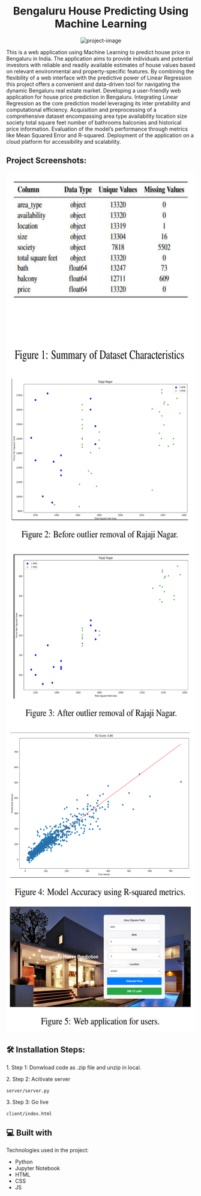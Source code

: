 <h1 align="center" id="title">Bengaluru House Predicting Using Machine Learning</h1>

<p align="center"><img src="https://socialify.git.ci/nmnhatUIT03/Final-Machine-Learning-Project./image?description=1&descriptionEditable=Linear%20Regression%20Application&language=1&name=1&owner=1&theme=Light" alt="project-image"></p>

<p id="description">This is a web application using Machine Learning to predict house price in Bengaluru in India. The application aims to provide individuals and potential investors with reliable and readily available estimates of house values based on relevant environmental and property-specific features. By combining the flexibility of a web interface with the predictive power of Linear Regression this project offers a convenient and data-driven tool for navigating the dynamic Bengaluru real estate market. Developing a user-friendly web application for house price prediction in Bengaluru. Integrating Linear Regression as the core prediction model leveraging its inter pretability and computational efficiency. Acquisition and preprocessing of a comprehensive dataset encompassing area type availability location size society total square feet number of bathrooms balconies and historical price information. Evaluation of the model’s performance through metrics like Mean Squared Error and R-squared. Deployment of the application on a cloud platform for accessibility and scalability.</p>

<h2>Project Screenshots:</h2>

<img src="https://github.com/nmnhatUIT03/Final-Machine-Learning-Project./blob/main/img/5.png" alt="project-screenshot" width="680" height="527/">

<img src="https://github.com/nmnhatUIT03/Final-Machine-Learning-Project./blob/main/img/6.png" alt="project-screenshot" width="595" height="462/">

<img src="https://github.com/nmnhatUIT03/Final-Machine-Learning-Project./blob/main/img/7.png" alt="project-screenshot" width="598" height="475/">

<img src="https://github.com/nmnhatUIT03/Final-Machine-Learning-Project./blob/main/img/8.png" alt="project-screenshot" width="583" height="462/">

<img src="https://github.com/nmnhatUIT03/Final-Machine-Learning-Project./blob/main/img/image.png" alt="project-screenshot" width="580" height="350/">

<h2>🛠️ Installation Steps:</h2>

<p>1. Step 1: Donwload code as .zip file and unzip in local.</p>

<p>2. Step 2: Acitivate server</p>

```
server/server.py
```

<p>3. Step 3: Go live</p>

```
client/index.html
```

  
  
<h2>💻 Built with</h2>

Technologies used in the project:

*   Python
*   Jupyter Notebook
*   HTML
*   CSS
*   JS
